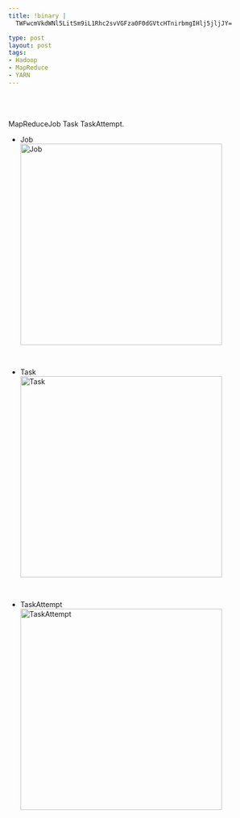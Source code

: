 ```yaml
--- 
title: !binary |
  TWFwcmVkdWNl5LitSm9iL1Rhc2svVGFza0F0dGVtcHTnirbmgIHlj5jljJY=

type: post
layout: post
tags: 
- Hadoop
- MapReduce
- YARN
---
```

<div style="clear: both; text-align: center;"></div><div style="clear: both; text-align: center;"></div><br /><div style="clear: both; text-align: center;"></div><br /><br />MapReduceJob Task TaskAttempt.<br /><ul><li>Job</li><a href="http://www.flickr.com/photos/nourlcn/6581472541/" title="Flickr  nourlcn  Job"><img alt="Job" height="400" src="http://farm8.staticflickr.com/7006/6581472541_fb35e859b5_b.jpg" width="400" /></a> </ul><br /><ul><li>Task</li><a href="http://www.flickr.com/photos/nourlcn/6581472799/" title="Flickr  nourlcn  Task"><img alt="Task" height="400" src="http://farm8.staticflickr.com/7021/6581472799_d9f2426754_b.jpg" width="400" /></a> </ul><br /><ul><li>TaskAttempt</li><a href="http://www.flickr.com/photos/nourlcn/6581473419/" title="Flickr  nourlcn  TaskAttempt"><img alt="TaskAttempt" height="400" src="http://farm8.staticflickr.com/7032/6581473419_dee98477c7_b.jpg" width="400" /></a></ul>
